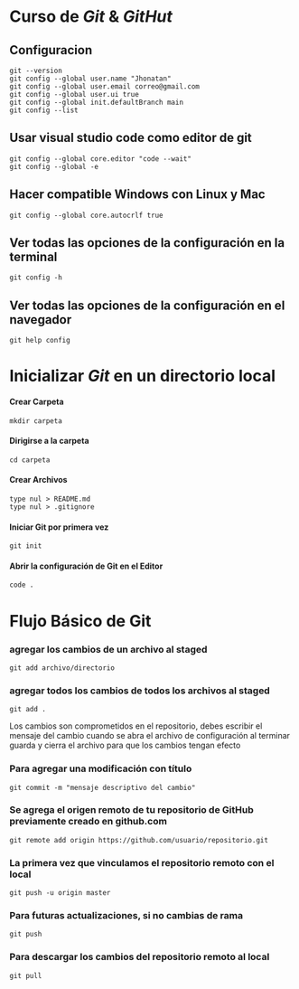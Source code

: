 # Curso de _Git_ & _GitHut_
## Configuracion
```
git --version
git config --global user.name "Jhonatan"
git config --global user.email correo@gmail.com
git config --global user.ui true
git config --global init.defaultBranch main
git config --list
```
## Usar visual studio code como editor de git
```
git config --global core.editor "code --wait"
git config --global -e
```
## Hacer compatible Windows con Linux y Mac
```
git config --global core.autocrlf true
```
## Ver todas las opciones de la configuración en la terminal
```
git config -h
```
## Ver todas las opciones de la configuración en el navegador
```
git help config
```
# Inicializar  _Git_  en un directorio local
#### Crear Carpeta
```
mkdir carpeta
```
#### Dirigirse a la carpeta
```
cd carpeta
```
#### Crear Archivos
```
type nul > README.md
type nul > .gitignore
```
#### Iniciar Git por primera vez
```
git init
```
#### Abrir la configuración de Git en el Editor
```
code .
```
# Flujo Básico de Git
### agregar los cambios de un archivo al staged
```
git add archivo/directorio
```
### agregar todos los cambios de todos los archivos al staged
```
git add .
```
Los cambios son comprometidos en el repositorio, debes escribir el mensaje del cambio cuando se abra el archivo de configuración al terminar guarda y cierra el archivo para que los cambios tengan efecto
### Para agregar una modificación con título
```
git commit -m "mensaje descriptivo del cambio"
```
### Se agrega el origen remoto de tu repositorio de GitHub previamente creado en github.com
```
git remote add origin https://github.com/usuario/repositorio.git
```
### La primera vez que vinculamos el repositorio remoto con el local
```
git push -u origin master
```
### Para futuras actualizaciones, si no cambias de rama
```
git push
```
### Para descargar los cambios del repositorio remoto al local
```
git pull
```
